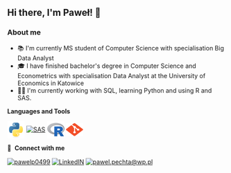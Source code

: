 ## Hi there, I'm Paweł! 👋

### About me
- 📚 I'm currently MS student of  Computer Science with specialisation Big Data Analyst
- 🎓 I have finished bachelor's degree in 
Computer Science and Econometrics with specialisation Data Analyst at the University of Economics in Katowice
- 👨‍💻 I'm currently working with SQL, learning Python and using R and SAS.

**Languages and Tools**
<p align="left">

<a href="https://www.python.org" target="blank"><img align="center" src="https://raw.githubusercontent.com/devicons/devicon/master/icons/python/python-original.svg" alt="Python" height="40" width="40" /></a>
<a href="https://www.sas.com/" target="blank"><img align="center" src="https://cdn.freelogovectors.net/wp-content/uploads/2020/01/sas-logo-business-analytics-and-business-intelligence-software.png" alt="SAS" height="70" width="70" /></a>
<a href="https://www.r-project.org/" target="blank"><img align="center" src="https://raw.githubusercontent.com/devicons/devicon/2ae2a900d2f041da66e950e4d48052658d850630/icons/r/r-original.svg" alt="R" height="40" width="40" /></a>
<a href="https://git-scm.com//" target="blank"><img align="center" src="https://raw.githubusercontent.com/devicons/devicon/2ae2a900d2f041da66e950e4d48052658d850630/icons/git/git-original.svg" alt="GIT" height="30" width="40" /></a>



🔗 &nbsp;**Connect with me**
<p align="left">

<a href="https://github.com/pawelp0499" target="blank"><img align="center" src="https://raw.githubusercontent.com/peterthehan/peterthehan/6e7ac61e2a595a9687945b1ffbbf584d83aafbcb/assets/github.svg" alt="pawelp0499" height="30" width="40" /></a>
<a href="https://linkedin.com/in/paweł-pechta" target="blank"><img align="center" src="https://camo.githubusercontent.com/28bbd2596707954793abeff9eb24d343c1c78b7bf184b90294b4b190c6097a65/68747470733a2f2f63646e2e6a7364656c6976722e6e65742f6e706d2f73696d706c652d69636f6e7340332e302e312f69636f6e732f6c696e6b6564696e2e737667" alt="LinkedIN" height="30" width="40" /></a>
<a href="pawel.pechta@wp.pl" target="blank"><img align="center" src="https://cdn-icons-png.flaticon.com/512/725/725643.png" alt="pawel.pechta@wp.pl" height="40" width="40" /></a>
